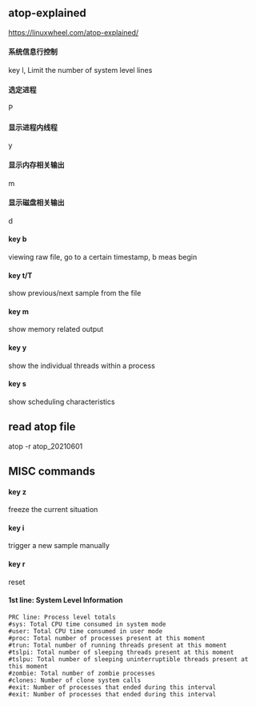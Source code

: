 ## atop-explained
https://linuxwheel.com/atop-explained/

#### 系统信息行控制
key l, Limit the number of system level lines

#### 选定进程
P

#### 显示进程内线程
y

#### 显示内存相关输出
m

#### 显示磁盘相关输出
d

#### key b
viewing raw file, go to a certain timestamp, b meas begin

#### key t/T
show previous/next sample from the file

#### key m
show memory related output

#### key y
show the individual threads within a process

#### key s
show scheduling characteristics

## read atop file
atop -r atop_20210601

## MISC commands
#### key z
freeze the current situation

#### key i
trigger a new sample manually

#### key r
reset

#### 1st line: System Level Information
```
PRC line: Process level totals
#sys: Total CPU time consumed in system mode
#user: Total CPU time consumed in user mode
#proc: Total number of processes present at this moment
#trun: Total number of running threads present at this moment
#tslpi: Total number of sleeping threads present at this moment
#tslpu: Total number of sleeping uninterruptible threads present at this moment
#zombie: Total number of zombie processes
#clones: Number of clone system calls
#exit: Number of processes that ended during this interval
#exit: Number of processes that ended during this interval
```
